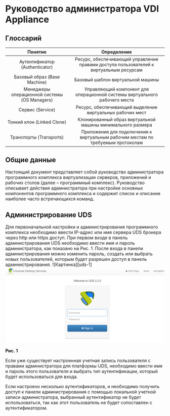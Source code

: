 
# Руководство администратора VDI Appliance

## Глоссарий

| Понятие | Определение |
| :------: | :------: |
| Аутентификатор (Authenticator) | Ресурс, обеспечивающий управление правами доступа пользователей к виртуальным ресурсам |
| Базовый образ (Base Machine) | Базовый шаблон виртуальной машины | 
| Менеджеры операционной системы (OS Managers) | Управляющий компонент для операционной системы виртуального рабочего места |
| Сервис (Service) | Ресурс, обеспечивающий выделение виртуальных рабочих мест |	
| Тонкий клон (Linked Clone) | Клонированный образ виртуальной машины минимального размера|	
| Транспорты (Transports) | Приложения для подключения к виртуальным рабочим местам по требуемым протоколам |


## Общие данные

Настоящий документ представляет собой руководство администратора программного комплекса виртуализации серверов, приложений и рабочих столов (далее – программный комплекс). 
Руководство описывает действия администратора при настройке основных компонентов программного комплекса и содержит список и описание наиболее часто встречающихся команд.


## Администрирование UDS

Для первоначальной настройки и администрирования программного комплекса необходимо ввести IP-адрес или имя сервера UDS брокера через http или https доступ.
При первом входе в панель администрирования UDS необходимо ввести имя и пароль администратора, как показано на Рис. 1. После входа в панели администрирования можно изменить пароль, создать или выбрать новых пользователей, которым будет разрешен доступ в панель администрирования.
![Картинка][uds-1]
![uds-1](./images/uds-1.png)

**Рис. 1**

Если уже существует настроенная учетная запись пользователя с правами администратора для платформы UDS, необходимо ввести имя и пароль этого пользователя и выбрать тип аутентификации, который будет использоваться для входа.

Если настроено несколько аутентификаторов, и необходимо получить доступ к панели администрирования с помощью локальной учетной записи администратора, выбранный аутентификатор не будет использоваться, так как этот пользователь не будет сопоставлен с аутентификатором.
 





[uds-2]: ./images/uds-2.png
[uds-3]: ./images/uds-3.png
[uds-4]: ./images/uds-4.png
[uds-5]: ./images/uds-5.png
[uds-6]: ./images/uds-6.png
[uds-7]: ./images/uds-7.png
[uds-8]: ./images/uds-8.png
[uds-9]: ./images/uds-9.png
[uds-10]: ./images/uds-10.png
[uds-11]: ./images/uds-11.png
[uds-12]: ./images/uds-12.png